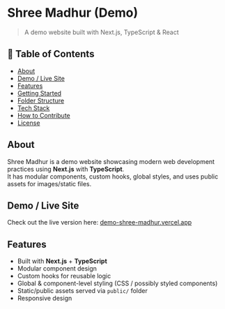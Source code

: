 # Shree Madhur (Demo)

> A demo website built with Next.js, TypeScript & React

## 🚀 Table of Contents

- [About](#about)  
- [Demo / Live Site](#demo--live-site)  
- [Features](#features)  
- [Getting Started](#getting-started)  
- [Folder Structure](#folder-structure)  
- [Tech Stack](#tech-stack)  
- [How to Contribute](#how-to-contribute)  
- [License](#license)


## About

Shree Madhur is a demo website showcasing modern web development practices using **Next.js** with **TypeScript**.  
It has modular components, custom hooks, global styles, and uses public assets for images/static files.

## Demo / Live Site

Check out the live version here: [demo-shree-madhur.vercel.app](https://demo-shree-madhur.vercel.app)  

## Features

- Built with **Next.js** + **TypeScript**  
- Modular component design  
- Custom hooks for reusable logic  
- Global & component-level styling (CSS / possibly styled components)  
- Static/public assets served via `public/` folder  
- Responsive design  
